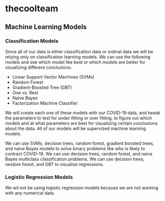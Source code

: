 # thecoolteam

## Machine Learning Models

### Classification Models

  Since all of our data is either classification data or ordinal data we will be relying only on classification learning models. We can use the following models and see which model like best or which models are better for visualizing different conclusions:
  * Linear Support Vector Machines (SVMs)
  * Random Forest
  * Gradient-Boosted Tree (GBT)
  * One vs. Rest
  * Naive Bayes
  * Factorization Machine Classifier

  We will create each one of these models with our COVID-19 data, and tweak the parameters to test for under fitting or over fitting, to figure out which models and at what parameters are best for visualizing certain conclusions about the data. All of our models will be supervized machine learning models.
  
  We can use SVMs, decision trees, random forest, gradient boosted trees, and naive Bayes models to solve binary problems like who is likely to contract COVID-19. We can use decision trees, random forest, and naive Bayes multiclass classification problems. We can use decision trees, random forest, and GBT to visualize regressions.
  
### Logistic Regression Models
  
  We wil not be using logistic regression models because we are not working with any numerical data. 
